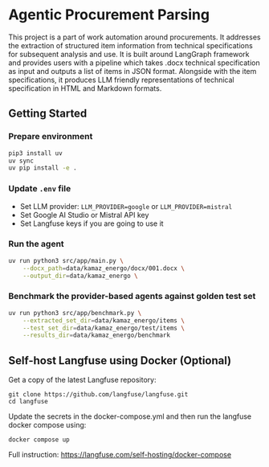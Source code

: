 # Agentic Procurement Parsing

This project is a part of work automation around procurements. It addresses the extraction of structured item information from technical specifications for subsequent analysis and use. It is built around LangGraph framework and provides users with a pipeline which takes .docx technical specification as input and outputs a list of items in JSON format. Alongside with the item specifications, it produces LLM friendly representations of technical specification in HTML and Markdown formats.

## Getting Started

### Prepare environment

```bash
pip3 install uv
uv sync
uv pip install -e .
```

### Update `.env` file

- Set LLM provider: `LLM_PROVIDER=google` or `LLM_PROVIDER=mistral`
- Set Google AI Studio or Mistral API key
- Set Langfuse keys if you are going to use it

### Run the agent

```bash
uv run python3 src/app/main.py \
    --docx_path=data/kamaz_energo/docx/001.docx \
    --output_dir=data/kamaz_energo \
```

### Benchmark the provider-based agents against golden test set

```bash
uv run python3 src/app/benchmark.py \
    --extracted_set_dir=data/kamaz_energo/items \
    --test_set_dir=data/kamaz_energo/test/items \
    --results_dir=data/kamaz_energo/benchmark
```

## Self-host Langfuse using Docker (Optional)

Get a copy of the latest Langfuse repository:

```
git clone https://github.com/langfuse/langfuse.git
cd langfuse
```

Update the secrets in the docker-compose.yml and then run the langfuse docker compose using:

```
docker compose up
```

Full instruction: https://langfuse.com/self-hosting/docker-compose
